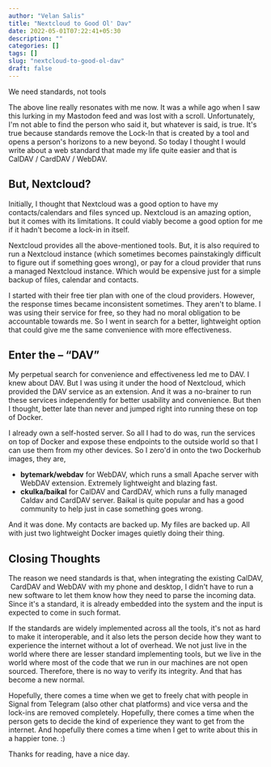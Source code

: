 ```yaml
---
author: "Velan Salis"
title: "Nextcloud to Good Ol' Dav"
date: 2022-05-01T07:22:41+05:30
description: ""
categories: []
tags: []
slug: "nextcloud-to-good-ol-dav"
draft: false
---
```

We need standards, not tools

The above line really resonates with me now. It was a while ago when I saw this lurking in my Mastodon feed and was lost with a scroll. Unfortunately, I'm not able to find the person who said it, but whatever is said, is true. It's true because standards remove the Lock-In that is created by a tool and opens a person's horizons to a new beyond. So today I thought I would write about a web standard that made my life quite easier and that is CalDAV / CardDAV / WebDAV.

## But, Nextcloud?
Initially, I thought that Nextcloud was a good option to have my contacts/calendars and files synced up. Nextcloud is an amazing option, but it comes with its limitations. It could viably become a good option for me if it hadn't become a lock-in in itself.

Nextcloud provides all the above-mentioned tools. But, it is also required to run a Nextcloud instance (which sometimes becomes painstakingly difficult to figure out if something goes wrong), or pay for a cloud provider that runs a managed Nextcloud instance. Which would be expensive just for a simple backup of files, calendar and contacts.

I started with their free tier plan with one of the cloud providers. However, the response times became inconsistent sometimes. They aren't to blame. I was using their service for free, so they had no moral obligation to be accountable towards me. So I went in search for a better, lightweight option that could give me the same convenience with more effectiveness.

## Enter the – “DAV”
My perpetual search for convenience and effectiveness led me to DAV. I knew about DAV. But I was using it under the hood of Nextcloud, which provided the DAV service as an extension. And it was a no-brainer to run these services independently for better usability and convenience. But then I thought, better late than never and jumped right into running these on top of Docker.

I already own a self-hosted server. So all I had to do was, run the services on top of Docker and expose these endpoints to the outside world so that I can use them from my other devices. So I zero'd in onto the two Dockerhub images, they are,
* **bytemark/webdav** for WebDAV, which runs a small Apache server with WebDAV extension. Extremely lightweight and blazing fast.
* **ckulka/baikal** for CalDAV and CardDAV, which runs a fully managed Caldav and CardDAV server. Baikal is quite popular and has a good community to help just in case something goes wrong.

And it was done. My contacts are backed up. My files are backed up. All with just two lightweight Docker images quietly doing their thing.

## Closing Thoughts
The reason we need standards is that, when integrating the existing CalDAV,  CardDAV and WebDAV with my phone and desktop, I didn't have to run a new software to let them know how they need to parse the incoming data. Since it's a standard, it is already embedded into the system and the input is expected to come in such format.

If the standards are widely implemented across all the tools, it's not as hard to make it interoperable, and it also lets the person decide how they want to experience the internet without a lot of overhead. We not just live in the world where there are lesser standard implementing tools, but we live in the world where most of the code that we run in our machines are not open sourced. Therefore, there is no way to verify its integrity. And that has become a new normal.

Hopefully, there comes a time when we get to freely chat with people in Signal from Telegram (also other chat platforms) and vice versa and the lock-ins are removed completely. Hopefully, there comes a time when the person gets to decide the kind of experience they want to get from the internet. And hopefully there comes a time when I get to write about this in a happier tone. :)

Thanks for reading, have a nice day.